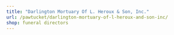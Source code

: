```yaml
---
title: "Darlington Mortuary Of L. Heroux & Son, Inc."
url: /pawtucket/darlington-mortuary-of-l-heroux-and-son-inc/
shop: funeral directors
---
```

